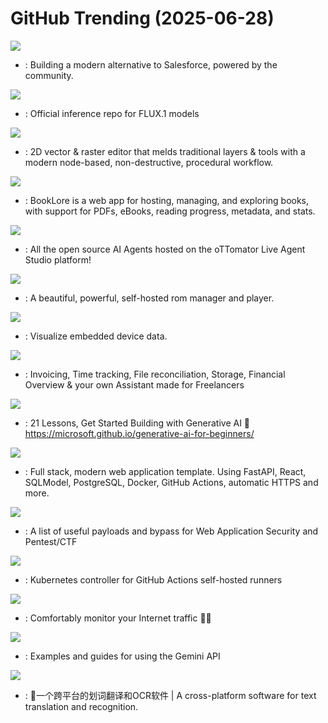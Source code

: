 # GitHub Trending (2025-06-28)

![](https://img.shields.io/badge/TypeScript-New%20431-green?style=flat-square&logo=appveyor)
- [](https://github.comundefined): Building a modern alternative to Salesforce, powered by the community.

![](https://img.shields.io/badge/Python-New%20126-green?style=flat-square&logo=appveyor)
- [](https://github.comundefined): Official inference repo for FLUX.1 models

![](https://img.shields.io/badge/Rust-New%20263-green?style=flat-square&logo=appveyor)
- [](https://github.comundefined): 2D vector & raster editor that melds traditional layers & tools with a modern node-based, non-destructive, procedural workflow.

![](https://img.shields.io/badge/Java-New%2050-green?style=flat-square&logo=appveyor)
- [](https://github.comundefined): BookLore is a web app for hosting, managing, and exploring books, with support for PDFs, eBooks, reading progress, metadata, and stats.

![](https://img.shields.io/badge/Python-New%20563-green?style=flat-square&logo=appveyor)
- [](https://github.comundefined): All the open source AI Agents hosted on the oTTomator Live Agent Studio platform!

![](https://img.shields.io/badge/Python-New%2035-green?style=flat-square&logo=appveyor)
- [](https://github.comundefined): A beautiful, powerful, self-hosted rom manager and player.

![](https://img.shields.io/badge/C%2B%2B-New%2020-green?style=flat-square&logo=appveyor)
- [](https://github.comundefined): Visualize embedded device data.

![](https://img.shields.io/badge/TypeScript-New%2020-green?style=flat-square&logo=appveyor)
- [](https://github.comundefined): Invoicing, Time tracking, File reconciliation, Storage, Financial Overview & your own Assistant made for Freelancers

![](https://img.shields.io/badge/Jupyter%20Notebook-New%20228-green?style=flat-square&logo=appveyor)
- [](https://github.comundefined): 21 Lessons, Get Started Building with Generative AI 🔗 https://microsoft.github.io/generative-ai-for-beginners/

![](https://img.shields.io/badge/TypeScript-New%20112-green?style=flat-square&logo=appveyor)
- [](https://github.comundefined): Full stack, modern web application template. Using FastAPI, React, SQLModel, PostgreSQL, Docker, GitHub Actions, automatic HTTPS and more.

![](https://img.shields.io/badge/Python-New%2030-green?style=flat-square&logo=appveyor)
- [](https://github.comundefined): A list of useful payloads and bypass for Web Application Security and Pentest/CTF

![](https://img.shields.io/badge/Go-New%204-green?style=flat-square&logo=appveyor)
- [](https://github.comundefined): Kubernetes controller for GitHub Actions self-hosted runners

![](https://img.shields.io/badge/Rust-New%20172-green?style=flat-square&logo=appveyor)
- [](https://github.comundefined): Comfortably monitor your Internet traffic 🕵️‍♂️

![](https://img.shields.io/badge/Jupyter%20Notebook-New%2042-green?style=flat-square&logo=appveyor)
- [](https://github.comundefined): Examples and guides for using the Gemini API

![](https://img.shields.io/badge/JavaScript-New%20202-green?style=flat-square&logo=appveyor)
- [](https://github.comundefined): 🌈一个跨平台的划词翻译和OCR软件 | A cross-platform software for text translation and recognition.

